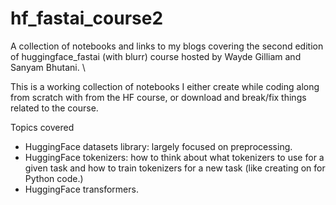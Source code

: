 # hf_fastai_course2
A collection of notebooks and links to my blogs covering the second edition of huggingface_fastai (with blurr) course hosted by Wayde Gilliam and Sanyam Bhutani. \

This is a working collection of notebooks I either create while coding along from scratch with from the HF course, or download and break/fix things related to the course. 

Topics covered
- HuggingFace datasets library: largely focused on preprocessing.
- HuggingFace tokenizers: how to think about what tokenizers to use for a given task and how to train tokenizers for a new task (like creating on for Python code.)
- HuggingFace transformers.
